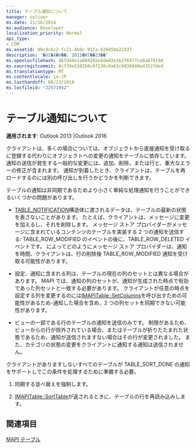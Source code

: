 ```yaml
---
title: テーブル通知について
manager: soliver
ms.date: 11/16/2014
ms.audience: Developer
localization_priority: Normal
api_type:
- COM
ms.assetid: 00c9c6c2-fc21-4b9c-91fa-629450a22d37
description: '�ŏI�X�V��: 2011�N7��23��'
ms.openlocfilehash: d6fd49e1a004202e0de02e262f6977ca8a07019d
ms.sourcegitcommit: 0cf39e5382b8c6f236c8a63c6036849ed3527ded
ms.translationtype: MT
ms.contentlocale: ja-JP
ms.lasthandoff: 08/23/2018
ms.locfileid: "22571942"
---
```

# <a name="about-table-notifications"></a>テーブル通知について

  
  
**適用されます**: Outlook 2013 |Outlook 2016 
  
クライアントは、多くの場合については、オブジェクトから直接通知を受け取るに登録する代わりにオブジェクトへの変更の通知をテーブルに依存しています。 通知の送信が発生する一般的な変更には、追加、削除、または行と、重大なエラーの修正が含まれます。 通知が到着したとき、クライアントは、テーブルを再ロードするのには別の呼び出しを行うかどうかを判断できます。 
  
テーブルの通知は非同期であるためより小さく単純な処理通知を行うことができるいくつかの問題があります。
  
- [TABLE_NOTIFICATION](table_notification.md)構造体に渡されるデータは、テーブルの最新の状態を表さないことがあります。 たとえば、クライアントは、メッセージに変更を加えるし、それを削除します。 メッセージ ストア プロバイダーがメッセージに含まれているコンテンツのテーブルを実装する 2 つの通知を送信する: TABLE_ROW_MODIFIED のイベントの後に、TABLE_ROW_DELETED イベントです。 によってどのようにメッセージ ストア プロバイダーは、通知を時間、クライアントは、行の削除後 TABLE_ROW_MODIFIED 通知を受け取る可能性があります。 
    
- 設定、通知に含まれる列は、テーブルの現在の列のセットとは異なる場合があります。 MAPI では、通知の列のセットが、通知が生成された時点で有効であった列セットと一致する必要があります。 クライアントが任意の時点を設定する列を変更するのには[IMAPITable::SetColumns](imapitable-setcolumns.md)を呼び出すための可能性があるため-通知した場合を含め、2 つの列セットを同期できない可能性があります。 
    
- ビューの一部である行のテーブルの通知を送信のみです。 制限があるため、ビューからの行が除外されている場合、またはテーブルが折りたたまれた状態であるため、通知が送信されますない場合はその行が変更されました。 また、カテゴリの状態の変更をクライアントに通知する通知は送信されません。
    
クライアントがありますしないすべてのテーブルが TABLE_SORT_DONE の通知をサポートしでこの条件を処理するために準備する必要。
  
1. 同期する並べ替えを強制します。
    
2. [IMAPITable::SortTable](imapitable-sorttable.md)が返されるときに、テーブルの行を再読み込みします。 
    
## <a name="see-also"></a>関連項目



[MAPI テーブル](mapi-tables.md)

